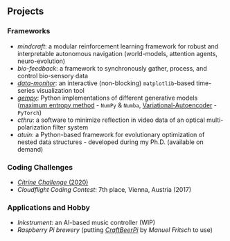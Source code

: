 ## Projects
### Frameworks
- *mindcraft*: a modular reinforcement learning framework for robust and interpretable autonomous navigation (world-models, attention agents, neuro-evolution)
- *bio-feedback*: a framework to synchronously gather, process, and control bio-sensory data
- <a class="" target='blank' href="https://github.com/bhartl/data-monitor">*data-monitor*</a>: an interactive (non-blocking) `matplotlib`-based time-series visualization tool
- <a class="" target='blank' href="https://github.com/bhartl/generative-models">*gempy*</a>: 
Python implementations of different generative models (<a calss="" target='blank' href="https://de.wikipedia.org/wiki/Maximum-Entropie-Methode">maximum entropy method</a> - `NumPy` & `Numba`,  <a calss="" target='blank' href="https://en.wikipedia.org/wiki/Variational_autoencoder">Variational-Autoencoder</a> - `PyTorch`)
- *cthru*: a software to minimize reflection in video data of an optical multi-polarization filter system
- *atuin*: a Python-based framework for evolutionary optimization of nested data structures - developed during my Ph.D. (available on demand)

### Coding Challenges
- <a class="" target='blank' href="https://github.com/bhartl/citrine_challenge">*Citrine Challenge* (2020)</a>
- *Cloudflight Coding Contest*: 7th place, Vienna, Austria (2017)

### Applications and Hobby
- *Inkstrument*: an AI-based music controller (WIP)
- *Raspberry Pi brewery* (putting [*CraftBeerPi*](http://web.craftbeerpi.com/) by *Manuel Fritsch* to use)
